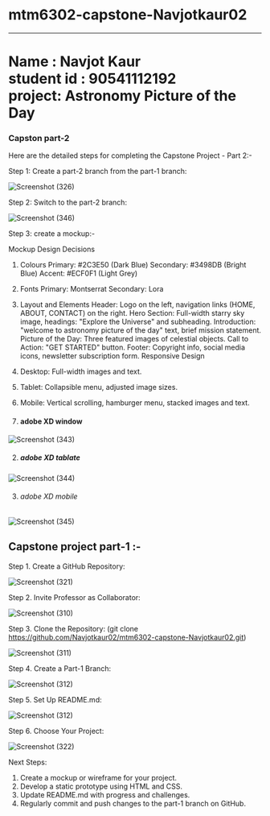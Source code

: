 # mtm6302-capstone-Navjotkaur02
 <hr><h1>Name : Navjot Kaur<br>student id : 90541112192<br>project: Astronomy Picture of the Day </h1> 

<h3> Capston part-2</h3>

Here are the detailed steps for completing the Capstone Project - Part 2:-

Step 1: Create a part-2 branch from the part-1 branch:

![Screenshot (326)](https://github.com/Navjotkaur02/mtm6302-capstone-Navjotkaur02/assets/134635232/5c3123dc-5d9d-4d5a-b913-3701e3d4c2b5)

Step 2: Switch to the part-2 branch:

![Screenshot (346)](https://github.com/Navjotkaur02/mtm6302-capstone-Navjotkaur02/assets/134635232/ea571a1f-8fe8-43f4-ba07-ce3d0f5662ea)

Step 3: create a mockup:-

Mockup Design Decisions

1. Colours
Primary: #2C3E50 (Dark Blue)
Secondary: #3498DB (Bright Blue)
Accent: #ECF0F1 (Light Grey)

2. Fonts
Primary: Montserrat
Secondary: Lora

3. Layout and Elements
Header: Logo on the left, navigation links (HOME, ABOUT, CONTACT) on the right.
Hero Section: Full-width starry sky image, headings: "Explore the Universe" and subheading.
Introduction: "welcome to astronomy picture of the day" text, brief mission statement.
Picture of the Day: Three featured images of celestial objects.
Call to Action: "GET STARTED" button.
Footer: Copyright info, social media icons, newsletter subscription form.
Responsive Design

4. Desktop: Full-width images and text.
5. Tablet: Collapsible menu, adjusted image sizes.
6. Mobile: Vertical scrolling, hamburger menu, stacked images and text.


1. <h4>adobe XD window</h4>

![Screenshot (343)](https://github.com/Navjotkaur02/mtm6302-capstone-Navjotkaur02/assets/134635232/c13d32a5-7021-4ce1-8970-2a451c94b297)

2. <h5>adobe XD tablate</h5>

![Screenshot (344)](https://github.com/Navjotkaur02/mtm6302-capstone-Navjotkaur02/assets/134635232/4b059221-5c7a-4145-b9d8-587c3265fa11)

3. <h6> adobe XD mobile </h6>

![Screenshot (345)](https://github.com/Navjotkaur02/mtm6302-capstone-Navjotkaur02/assets/134635232/41389853-10c6-4be6-8999-52a5903921ae)




<h2>Capstone project part-1 :-</h2>

 Step 1. Create a GitHub Repository:
 
![Screenshot (321)](https://github.com/Navjotkaur02/mtm6302-capstone-Navjotkaur02/assets/134635232/45e7f8d3-c152-4e2d-9269-e44e34e047b3)

 Step 2. Invite Professor as Collaborator:
 
![Screenshot (310)](https://github.com/Navjotkaur02/mtm6302-capstone-Navjotkaur02/assets/134635232/58157639-63c6-407a-80b0-be9bef6d8542)

  Step 3. Clone the Repository: 
  (git clone https://github.com/Navjotkaur02/mtm6302-capstone-Navjotkaur02.git)

![Screenshot (311)](https://github.com/Navjotkaur02/mtm6302-capstone-Navjotkaur02/assets/134635232/69b718f6-fd9b-45a9-9e90-9d111fa3e65d)

 
 Step 4. Create a Part-1 Branch:
 
![Screenshot (312)](https://github.com/Navjotkaur02/mtm6302-capstone-Navjotkaur02/assets/134635232/1ef6cfdf-cd70-4790-83e3-016b23cc1320)

 
 Step 5. Set Up README.md:
 
![Screenshot (312)](https://github.com/Navjotkaur02/mtm6302-capstone-Navjotkaur02/assets/134635232/0401d3d7-f118-41f3-b1e0-d3eac877a498)

 
 Step 6. Choose Your Project:
 
 ![Screenshot (322)](https://github.com/Navjotkaur02/mtm6302-capstone-Navjotkaur02/assets/134635232/407776eb-7ce8-4b90-892f-46fd69b483a5)

 Next Steps:
 1. Create a mockup or wireframe for your project.
 2. Develop a static prototype using HTML and CSS.
 3. Update README.md with progress and challenges.
 4. Regularly commit and push changes to the part-1 branch on GitHub.






